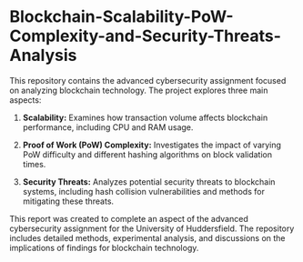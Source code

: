 # Blockchain-Scalability-PoW-Complexity-and-Security-Threats-Analysis
This repository contains the advanced cybersecurity assignment focused on analyzing blockchain technology. The project explores three main aspects:
1. **Scalability:** Examines how transaction volume affects blockchain performance, including CPU and RAM usage.

2. **Proof of Work (PoW) Complexity:** Investigates the impact of varying PoW difficulty and different hashing algorithms on block validation times.

3. **Security Threats:** Analyzes potential security threats to blockchain systems, including hash collision vulnerabilities and methods for mitigating these threats.

This report was created to complete an aspect of the advanced cybersecurity assignment for the University of Huddersfield. The repository includes detailed methods, experimental analysis, and discussions on the implications of findings for blockchain technology.
